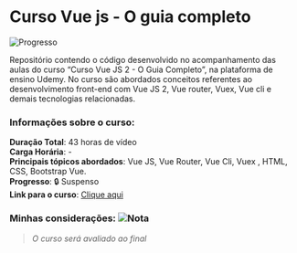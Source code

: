 # Curso Vue js - O guia completo
![Progresso](https://img.shields.io/badge/Progresso-40%25-green)

Repositório contendo o código desenvolvido no acompanhamento das aulas do curso “Curso Vue JS 2 - O Guia Completo”, na plataforma de ensino Udemy. No curso são abordados conceitos referentes ao desenvolvimento front-end com Vue JS 2, Vue router, Vuex, Vue cli e demais tecnologias relacionadas.

### Informações sobre o curso:
**Duração Total**: 43 horas de vídeo  
**Carga Horária**: -  
**Principais tópicos abordados**: Vue JS, Vue Router, Vue Cli, Vuex , HTML, CSS, Bootstrap Vue.  
**Progresso**: :lock: Suspenso  
**Link para o curso**: [Clique aqui](https://www.udemy.com/course/vue-js-completo/)

### Minhas considerações:  ![Nota](https://img.shields.io/badge/Nota-0%2F0-green)
>  *O curso será avaliado ao final*

